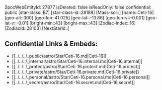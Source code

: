 ﻿---
location: [-13.86,41.025,300]
type: Station
tags:
- astro/Star

---
SpocWebEntityId: 27877
isDeleted: false
isReadOnly: false
confidential: public
[star-class::B7]
[star-class-id::28188]
[Mass-sol::]
[name::Ceti-16]
[geo-alt::300]
[geo-lon::41.025]
[geo-lat::-13.86]
[geo-lon-v::-0.001]
[geo-lat-v::-0.01]
[bright-min::43]
[bright-max::43]
[Zodiac-index::16]
[ZodiacId::28103]
[NextStarId::]



## Confidential Links & Embeds: 
- [[../../../_public/astro/Star/Ceti-16.md|Ceti-16]] 
- [[../../../_internal/astro/Star/Ceti-16.internal.md|Ceti-16.internal]] 
- [[../../../_protect/astro/Star/Ceti-16.protect.md|Ceti-16.protect]] 
- [[../../../_private/astro/Star/Ceti-16.private.md|Ceti-16.private]] 
- [[../../../_personal/astro/Star/Ceti-16.personal.md|Ceti-16.personal]] 
- [[../../../_secret/astro/Star/Ceti-16.secret.md|Ceti-16.secret]]

